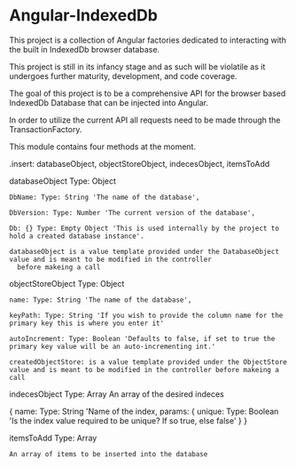 # Angular-IndexedDb
This project is a collection of Angular factories dedicated to interacting with the built in IndexedDb browser database.

This project is still in its infancy stage and as such will be violatile as it undergoes further maturity, development, and code coverage.

The goal of this project is to be a comprehensive API for the browser based IndexedDb Database that can be injected into Angular.

In order to utilize the current API all requests need to be made through the TransactionFactory.

This module contains four methods at the moment.

.insert: databaseObject, objectStoreObject, indecesObject, itemsToAdd

  databaseObject Type: Object
  
    DbName: Type: String 'The name of the database',
    
    DbVersion: Type: Number 'The current version of the database',
    
    Db: {} Type: Empty Object 'This is used internally by the project to hold a created database instance'.
    
    databaseObject is a value template provided under the DatabaseObject value and is meant to be modified in the controller
      before makeing a call
  
  objectStoreObject Type: Object
  
    name: Type: String 'The name of the database',
    
    keyPath: Type: String 'If you wish to provide the column name for the primary key this is where you enter it'
    
    autoIncrement: Type: Boolean 'Defaults to false, if set to true the primary key value will be an auto-incrementing int.'
  
    createdObjectStore: is a value template provided under the ObjectStore value and is meant to be modified in the controller before makeing a call
    
  indecesObject Type: Array An array of the desired indeces
  
  {
    name: Type: String 'Name of the index,
    params: {
      unique: Type: Boolean 'Is the index value required to be unique? If so true, else false'
      }
  }
  
  itemsToAdd Type: Array
  
    An array of items to be inserted into the database
  
  
